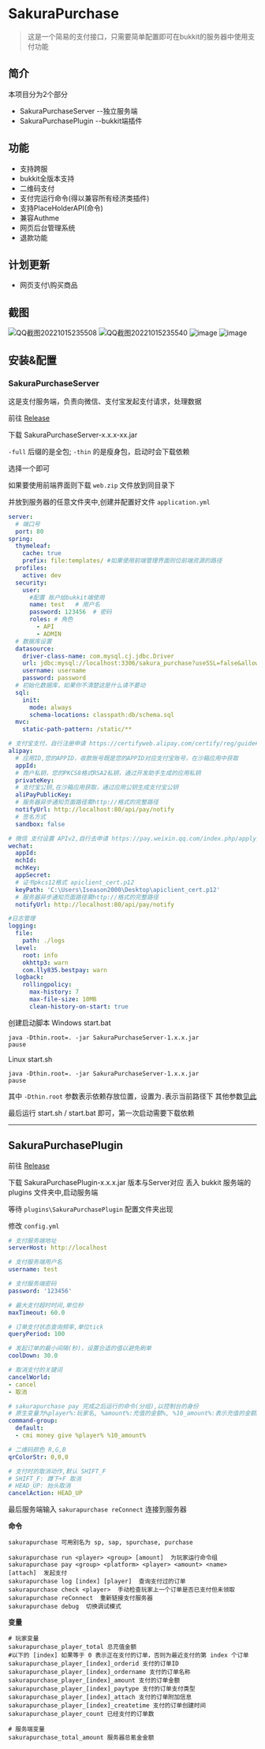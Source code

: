 # SakuraPurchase

> 这是一个简易的支付接口，只需要简单配置即可在bukkit的服务器中使用支付功能

## 简介

本项目分为2个部分

* SakuraPurchaseServer --独立服务端
* SakuraPurchasePlugin --bukkit端插件

## 功能

* 支持跨服
* bukkit全版本支持
* 二维码支付
* 支付完运行命令(得以兼容所有经济类插件)
* 支持PlaceHolderAPI(命令)
* 兼容Authme
* 网页后台管理系统
* 退款功能

## 计划更新

* 网页支付\购买商品

## 截图

![QQ截图20221015235508](https://user-images.githubusercontent.com/65019366/195996031-dde2470e-36b8-4203-b242-8ff4e704640c.png)
![QQ截图20221015235540](https://user-images.githubusercontent.com/65019366/195996039-d983ec74-dc17-4dab-b22f-52f8cda4b2b0.png)
![image](https://user-images.githubusercontent.com/65019366/196718781-aeb28b5a-d5b4-4a8e-9da4-3f4c171f5dea.png)
![image](https://user-images.githubusercontent.com/65019366/196718817-78d04d26-62f0-435f-8920-b5a6bef6bb72.png)

## 安装&配置

### SakuraPurchaseServer

这是支付服务端，负责向微信、支付宝发起支付请求，处理数据

前往 [Release](https://github.com/Iseason2000/SakuraPurchase/releases)

下载 SakuraPurchaseServer-x.x.x-xx.jar

`-full` 后缀的是全包;
`-thin` 的是瘦身包，启动时会下载依赖

选择一个即可

如果要使用前端界面则下载 `web.zip` 文件放到同目录下

并放到服务器的任意文件夹中,创建并配置好文件 `application.yml`

~~~ yaml
server:
  # 端口号
  port: 80
spring:
  thymeleaf:
    cache: true
    prefix: file:templates/ #如果使用前端管理界面则位前端资源的路径
  profiles:
    active: dev
  security:
    user:
      #配置 账户给bukkit端使用
      name: test   # 用户名
      password: 123456  # 密码
      roles: # 角色
        - API
        - ADMIN
  # 数据库设置
  datasource:
    driver-class-name: com.mysql.cj.jdbc.Driver
    url: jdbc:mysql://localhost:3306/sakura_purchase?useSSL=false&allowPublicKeyRetrieval=true
    username: username
    password: password
  # 初始化数据库，如果你不清楚这是什么请不要动
  sql:
    init:
      mode: always
      schema-locations: classpath:db/schema.sql
  mvc:
    static-path-pattern: /static/**

# 支付宝支付，自行注册申请 https://certifyweb.alipay.com/certify/reg/guide#/
alipay:
  # 应用ID,您的APPID，收款账号既是您的APPID对应支付宝账号，在沙箱应用中获取
  appId:
  # 商户私钥，您的PKCS8格式RSA2私钥，通过开发助手生成的应用私钥
  privateKey:
  # 支付宝公钥,在沙箱应用获取，通过应用公钥生成支付宝公钥
  aliPayPublicKey:
  # 服务器异步通知页面路径需http://格式的完整路径
  notifyUrl: http://localhost:80/api/pay/notify
  # 签名方式
  sandbox: false

# 微信 支付设置 APIv2,自行去申请 https://pay.weixin.qq.com/index.php/apply/applyment_home/guide_normal
wechat:
  appId:
  mchId:
  mchKey:
  appSecret:
  # 证书pkcs12格式 apiclient_cert.p12
  keyPath: 'C:\Users\Iseason2000\Desktop\apiclient_cert.p12'
  # 服务器异步通知页面路径需http://格式的完整路径
  notifyUrl: http://localhost:80/api/pay/notify

#日志管理
logging:
  file:
    path: ./logs
  level:
    root: info
    okhttp3: warn
    com.lly835.bestpay: warn
  logback:
    rollingpolicy:
      max-history: 7
      max-file-size: 10MB
      clean-history-on-start: true

~~~

创建启动脚本
Windows start.bat

~~~ text
java -Dthin.root=. -jar SakuraPurchaseServer-1.x.x.jar 
pause
~~~

Linux start.sh

~~~ text
java -Dthin.root=. -jar SakuraPurchaseServer-1.x.x.jar 
pause
~~~

其中 `-Dthin.root` 参数表示依赖存放位置，设置为`.`表示当前路径下
其他参数[见此](https://github.com/spring-projects-experimental/spring-boot-thin-launcher#command-line-options)

最后运行 start.sh / start.bat 即可，第一次启动需要下载依赖

---

## SakuraPurchasePlugin

前往 [Release](https://github.com/Iseason2000/SakuraPurchase/releases)

下载 SakuraPurchasePlugin-x.x.x.jar 版本与Server对应
丢入 bukkit 服务端的 plugins 文件夹中,启动服务端

等待 `plugins\SakuraPurchasePlugin` 配置文件夹出现

修改 `config.yml`

~~~ yaml
# 支付服务端地址
serverHost: http://localhost

# 支付服务端用户名
username: test

# 支付服务端密码
password: '123456'

# 最大支付超时时间,单位秒
maxTimeout: 60.0

# 订单支付状态查询频率,单位tick
queryPeriod: 100

# 发起订单的最小间隔(秒)，设置合适的值以避免刷单
coolDown: 30.0

# 取消支付的关键词
cancelWorld:
- cancel
- 取消

# sakurapurchase pay 完成之后运行的命令(分组),以控制台的身份
# 原生变量为%player%:玩家名, %amount%:充值的金额%, %10_amount%:表示充值的金额X10
command-group:
  default:
  - cmi money give %player% %10_amount%

# 二维码颜色 R,G,B
qrColorStr: 0,0,0

# 支付时的取消动作,默认 SHIFT_F
# SHIFT_F: 蹲下+F 取消
# HEAD_UP: 抬头取消
cancelAction: HEAD_UP

~~~

最后服务端输入 `sakurapurchase reConnect` 连接到服务器

**命令**

~~~ text
sakurapurchase 可用别名为 sp, sap, spurchase, purchase

sakurapurchase run <player> <group> [amount]  为玩家运行命令组
sakurapurchase pay <group> <platform> <player> <amount> <name> [attach]  发起支付
sakurapurchase log [index] [player]  查询支付过的订单
sakurapurchase check <player>  手动检查玩家上一个订单是否已支付但未领取
sakurapurchase reConnect  重新链接支付服务器
sakurapurchase debug  切换调试模式

~~~

**变量**

~~~ text
# 玩家变量
sakurapurchase_player_total 总充值金额
#以下的 [index] 如果等于 0 表示正在支付的订单，否则为最近支付的第 index 个订单
sakurapurchase_player_[index]_orderid 支付的订单ID
sakurapurchase_player_[index]_ordername 支付的订单名称
sakurapurchase_player_[index]_amount 支付的订单金额
sakurapurchase_player_[index]_paytype 支付的订单支付类型
sakurapurchase_player_[index]_attach 支付的订单附加信息
sakurapurchase_player_[index]_createtime 支付的订单创建时间
sakurapurchase_player_count 已经支付的订单数

# 服务端变量
sakurapurchase_total_amount 服务器总氪金金额
~~~
